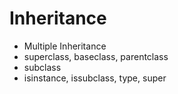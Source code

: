 # Inheritance 

* Multiple Inheritance
* superclass, baseclass, parentclass
* subclass
* isinstance, issubclass, type, super
